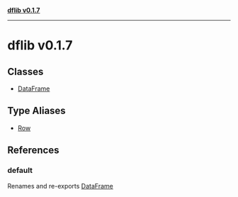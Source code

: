 [**dflib v0.1.7**](README.md)

***

# dflib v0.1.7

## Classes

- [DataFrame](classes/DataFrame.md)

## Type Aliases

- [Row](type-aliases/Row.md)

## References

### default

Renames and re-exports [DataFrame](classes/DataFrame.md)
